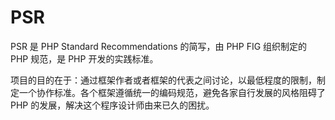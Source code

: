 # PSR

PSR 是 PHP Standard Recommendations 的简写，由 PHP FIG 组织制定的 PHP 规范，是 PHP 开发的实践标准。

项目的目的在于：通过框架作者或者框架的代表之间讨论，以最低程度的限制，制定一个协作标准。各个框架遵循统一的编码规范，避免各家自行发展的风格阻碍了 PHP 的发展，解决这个程序设计师由来已久的困扰。

